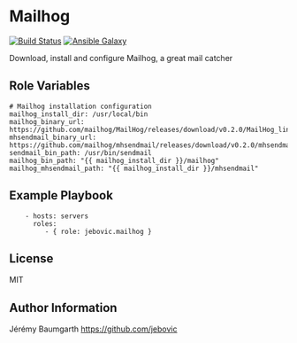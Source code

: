 Mailhog
=======

[![Build Status](https://travis-ci.org/jebovic/ansible-mailhog.svg?branch=master)](https://travis-ci.org/jebovic/ansible-mailhog) [![Ansible Galaxy](https://img.shields.io/badge/galaxy-jebovic.mailhog-blue.svg?style=flat)](https://galaxy.ansible.com/jebovic/mailhog)

Download, install and configure Mailhog, a great mail catcher

Role Variables
--------------

```
# Mailhog installation configuration
mailhog_install_dir: /usr/local/bin
mailhog_binary_url: https://github.com/mailhog/MailHog/releases/download/v0.2.0/MailHog_linux_amd64
mhsendmail_binary_url: https://github.com/mailhog/mhsendmail/releases/download/v0.2.0/mhsendmail_linux_amd64
sendmail_bin_path: /usr/bin/sendmail
mailhog_bin_path: "{{ mailhog_install_dir }}/mailhog"
mailhog_mhsendmail_path: "{{ mailhog_install_dir }}/mhsendmail"
```

Example Playbook
----------------

```
    - hosts: servers
      roles:
         - { role: jebovic.mailhog }
```

License
-------

MIT

Author Information
------------------

Jérémy Baumgarth https://github.com/jebovic
